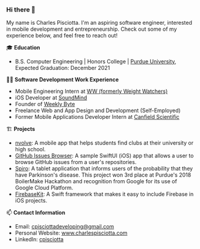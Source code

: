 ### Hi there 👋

My name is Charles Pisciotta. I'm an aspiring software engineer, interested in mobile development and entrepreneurship. Check out some of my experience below, and feel free to reach out!

🎓 **Education**
- B.S. Computer Engineering | Honors College | <a href="https://www.purdue.edu/" target="_blank">Purdue University</a>, Expected Graduation: December 2021

👨‍💻 **Software Development Work Experience**
- Mobile Engineering Intern at <a href="https://www.weightwatchers.com/us/" target="_blank">WW (formerly Weight Watchers)</a>
- iOS Developer at <a href="https://www.soundmind.app/" target="_blank">SoundMind</a>
- Founder of <a href="https://weeklybyte.io/" target="_blank">Weekly Byte</a>
- Freelance Web and App Design and Development (Self-Employed)
- Former Mobile Applications Developer Intern at <a href="https://www.canfieldsci.com/" target="_blank">Canfield Scientific</a>

🏗 **Projects**
- <a href="https://github.com/cpisciotta/nvolve-Campus-Clubs-and-Events-Discovery" target="_blank">nvolve</a>: A mobile app that helps students find clubs at their university or high school.
- <a href="https://github.com/cpisciotta/GitHub-Issues-Browser" target="_blank">GitHub Issues Browser</a>: A sample SwiftUI (iOS) app that allows a user to browse GitHub issues from a user's repositories.
- <a href="https://devpost.com/software/spiro" target="_blank">Spiro</a>: A tablet application that informs users of the probability that they have Parkinson's disease. This project won 3rd place at Purdue's 2018 BoilerMake Hackathon and recognition from Google for its use of Google Cloud Platform.
- <a href="https://github.com/cpisciotta/FirebaseKit" target="_blank">FirebaseKit</a>: A Swift framework that makes it easy to include Firebase in iOS projects.

📫 **Contact Information**
- Email: cpisciottadeveloping@gmail.com
- Personal Website: <a href="https://www.charlespisciotta.com/" target="_blank">www.charlespisciotta.com</a>
- LinkedIn: <a href="https://www.linkedin.com/in/charlespisciotta/" target="_blank">cpisciotta</a>

